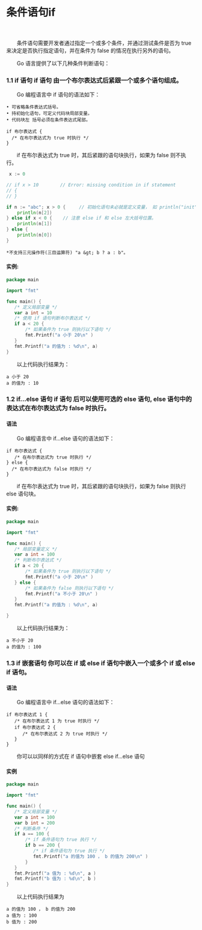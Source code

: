 # 条件语句if

　　‍

　　条件语句需要开发者通过指定一个或多个条件，并通过测试条件是否为 true 来决定是否执行指定语句，并在条件为 false 的情况在执行另外的语句。

　　Go 语言提供了以下几种条件判断语句：

### 1.1 if 语句 if 语句 由一个布尔表达式后紧跟一个或多个语句组成。

　　Go 编程语言中 if 语句的语法如下：

```
• 可省略条件表达式括号。
• 持初始化语句，可定义代码块局部变量。 
• 代码块左 括号必须在条件表达式尾部。

if 布尔表达式 {
  /* 在布尔表达式为 true 时执行 */
}
```

　　if 在布尔表达式为 true 时，其后紧跟的语句块执行，如果为 false 则不执行。

```go
 x := 0

// if x > 10        // Error: missing condition in if statement
// {
// }

if n := "abc"; x > 0 {     // 初始化语句未必就是定义变量， 如 println("init") 也是可以的。
    println(n[2])
} else if x < 0 {    // 注意 else if 和 else 左大括号位置。
    println(n[1])
} else {
    println(n[0])
}
```

```
*不支持三元操作符(三目运算符) "a &gt; b ? a : b"。
```

#### 实例:

```go
package main

import "fmt"

func main() {
   /* 定义局部变量 */
   var a int = 10
   /* 使用 if 语句判断布尔表达式 */
   if a < 20 {
       /* 如果条件为 true 则执行以下语句 */
       fmt.Printf("a 小于 20\n" )
   }
   fmt.Printf("a 的值为 : %d\n", a)
}
```

　　以上代码执行结果为：

```
a 小于 20
a 的值为 : 10
```

### 1.2 if...else 语句 if 语句 后可以使用可选的 else 语句, else 语句中的表达式在布尔表达式为 false 时执行。

#### 语法

　　Go 编程语言中 if...else 语句的语法如下：

```
if 布尔表达式 {
   /* 在布尔表达式为 true 时执行 */
} else {
  /* 在布尔表达式为 false 时执行 */
}
```

　　if 在布尔表达式为 true 时，其后紧跟的语句块执行，如果为 false 则执行 else 语句块。

#### 实例:

```go
package main

import "fmt"

func main() {
   /* 局部变量定义 */
   var a int = 100
   /* 判断布尔表达式 */
   if a < 20 {
       /* 如果条件为 true 则执行以下语句 */
       fmt.Printf("a 小于 20\n" )
   } else {
       /* 如果条件为 false 则执行以下语句 */
       fmt.Printf("a 不小于 20\n" )
   }
   fmt.Printf("a 的值为 : %d\n", a)

}
```

　　以上代码执行结果为：

```
a 不小于 20
a 的值为 : 100
```

### 1.3 if 嵌套语句 你可以在 if 或 else if 语句中嵌入一个或多个 if 或 else if 语句。

#### 语法

　　Go 编程语言中 if...else 语句的语法如下：

```
if 布尔表达式 1 {
   /* 在布尔表达式 1 为 true 时执行 */
   if 布尔表达式 2 {
      /* 在布尔表达式 2 为 true 时执行 */
   }
}
```

　　你可以以同样的方式在 if 语句中嵌套 else if...else 语句

#### 实例

```go
package main

import "fmt"

func main() {
   /* 定义局部变量 */
   var a int = 100
   var b int = 200
   /* 判断条件 */
   if a == 100 {
       /* if 条件语句为 true 执行 */
       if b == 200 {
          /* if 条件语句为 true 执行 */
          fmt.Printf("a 的值为 100 ， b 的值为 200\n" )
       }
   }
   fmt.Printf("a 值为 : %d\n", a )
   fmt.Printf("b 值为 : %d\n", b )
}
```

　　以上代码执行结果为

```
a 的值为 100 ， b 的值为 200
a 值为 : 100
b 值为 : 200
```
